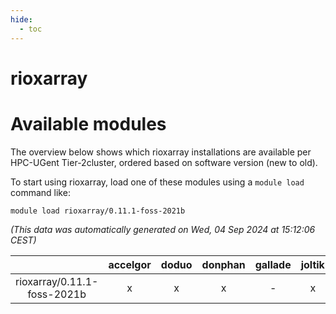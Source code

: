 ```yaml
---
hide:
  - toc
---
```


rioxarray
=========

# Available modules


The overview below shows which rioxarray installations are available per HPC-UGent Tier-2cluster, ordered based on software version (new to old).

To start using rioxarray, load one of these modules using a `module load` command like:

```shell
module load rioxarray/0.11.1-foss-2021b
```

*(This data was automatically generated on Wed, 04 Sep 2024 at 15:12:06 CEST)*  

| |accelgor|doduo|donphan|gallade|joltik|shinx|skitty|
| :---: | :---: | :---: | :---: | :---: | :---: | :---: | :---: |
|rioxarray/0.11.1-foss-2021b|x|x|x|-|x|-|x|
